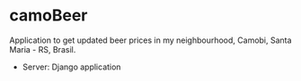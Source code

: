 # camoBeer

Application to get updated beer prices in my neighbourhood, Camobi, Santa Maria - RS, Brasil.

* Server: Django application
